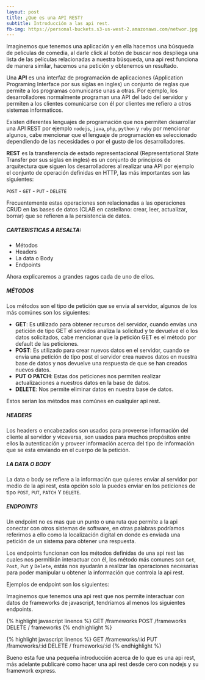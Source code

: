 ```yaml
---
layout: post
title: ¿Que es una API REST?
subtitle: Introducción a las api rest.
fb-img: https://personal-buckets.s3-us-west-2.amazonaws.com/networ.jpg
---
```


Imaginemos que tenemos una aplicación y en ella hacemos una búsqueda de películas de comedia, al darle click al botón de buscar nos despliega una lista de las películas relacionadas a nuestra búsqueda, una api rest funciona de manera similar, hacemos una petición y obtenemos un resultado.

Una **API** es una interfaz de programación de aplicaciones (Application Programing Interface por sus siglas en ingles) un conjunto de reglas que permite a los programas comunicarse unas a otras. Por ejemplo, los desarrolladores normalmente programan una API del lado del servidor y permiten a los clientes comunicarse con él por clientes me refiero a otros sistemas informaticos.

Existen diferentes lenguajes de programación que nos permiten desarrollar una API REST por ejemplo `nodejs`, `java`, `php`, `python` y `ruby` por mencionar algunos, cabe mencionar que el lenguaje de programación es seleccionado dependiendo de las necesidades o por el gusto de los desarrolladores.

**REST** es la transferencia de estado representacional (Representational State Transfer por sus siglas en ingles) es un conjunto de principios de arquitectura que siguen los desarrolladores al realizar una API por ejemplo el conjunto de operación definidas en HTTP, las más importantes son las siguientes: 

`POST` - `GET` - `PUT` - `DELETE`

Frecuentemente estas operaciones son relacionadas a las operaciones CRUD en las bases de datos (CLAB en castellano: crear, leer, actualizar, borrar) que se refieren a la persistencia de datos.

##### CARTERISTICAS A RESALTA:

- Métodos
- Headers
- La data o Body
- Endpoints

Ahora explicaremos a grandes ragos cada de uno de ellos.

##### MÉTODOS

Los métodos son el tipo de petición que se envía al servidor, algunos de los más comúnes son los siguientes: 

- **GET**: Es utilizado para obtener recursos del servidor, cuando envías una petición de tipo GET el servidos analiza la solicitud y te devuelve el o los datos solicitados, cabe mencionar que la petición GET es el método por default de las peticiones.
- **POST**: Es utilizado para crear nuevos datos en el servidor, cuando se envia una petición de tipo post el servidor crea nuevos datos en nuestra base de datos y nos devuelve una respuesta de que se han creados nuevos datos.
- **PUT O PATCH**: Estas dos peticiones nos permiten realizar actualizaciones a nuestros datos en la base de datos.
- **DELETE**: Nos permite eliminar datos en nuestra base de datos.

Estos serian los métodos mas comúnes en cualquier api rest.

##### HEADERS

Los headers o encabezados son usados para proveerse información del cliente al servidor y viceversa, son usados para muchos propósitos entre ellos la autenticación y proveer información acerca del tipo de información que se esta enviando en el cuerpo de la petición.

##### LA DATA O BODY

La data o body se refiere a la información que quieres enviar al servidor por medio de la api rest, esta opción solo la puedes enviar en los peticiones de tipo `POST`, `PUT`, `PATCH` Y `DELETE`.

##### ENDPOINTS

Un endpoint no es mas que un punto o una ruta que permite a la api conectar con otros sistemas de software, en otras palabras podríamos referirnos a ello como la localización digital en donde es enviada una petición de un sistema para obtener una respuesta.

Los endpoints funcionan con los métodos definidas de una api rest las cuales nos permitirán interactuar con él, los método más comunes son `Get`, `Post`, `Put` y `Delete`, estás nos ayudarán a realizar las operaciones necesarias para poder manipular u obtener la información que controla la api rest.

Ejemplos de endpoint son los siguientes:

Imaginemos que tenemos una api rest que nos permite interactuar con datos de frameworks de javascript, tendríamos al menos los siguientes endpoints.

{% highlight javascript linenos %}
GET /frameworks
POST /frameworks
DELETE / frameworks
{% endhighlight %}

{% highlight javascript linenos %}
GET /frameworks/:id
PUT /frameworks/:id
DELETE / frameworks/:id
{% endhighlight %}

Bueno esta fue una pequeña introducción acerca de lo que es una api rest, más adelante publicaré como hacer una api rest desde cero con nodejs y su framework express.